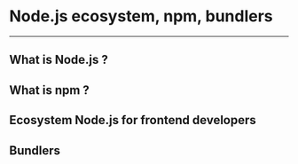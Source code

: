# Node.js ecosystem, npm, bundlers

---

## What is Node.js ?

## What is npm ?

## Ecosystem Node.js for frontend developers

## Bundlers

